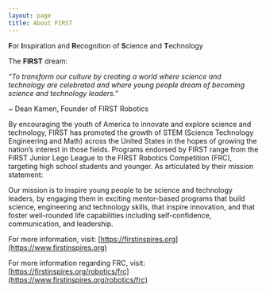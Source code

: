 ```yaml
---
layout: page
title: About FIRST
---
```


**F**or **I**nspiration and **R**ecognition of **S**cience and **T**echnology

The **FIRST** dream:

_“To transform our culture by creating a world where science and technology are celebrated and where young people dream of becoming science and technology leaders.”_

~ Dean Kamen, Founder of FIRST Robotics

By encouraging the youth of America to innovate and explore science and technology, FIRST has promoted the growth of STEM (Science Technology Engineering and Math) across the United States in the hopes of growing the nation’s interest in those fields. Programs endorsed by FIRST range from the FIRST Junior Lego League to the FIRST Robotics Competition (FRC), targeting high school students and younger. As articulated by their mission statement:

Our mission is to inspire young people to be science and technology leaders, by engaging them in exciting mentor-based programs that build science, engineering and technology skills, that inspire innovation, and that foster well-rounded life capabilities including self-confidence, communication, and leadership.

For more information, visit: [https://firstinspires.org](https://www.firstinspires.org)

For more information regarding FRC, visit: [https://firstinspires.org/robotics/frc](https://www.firstinspires.org/robotics/frc)
